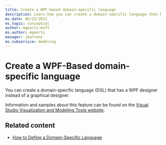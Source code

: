 ```yaml
---
title: Create a WPF-based domain-specific language
description: Learn how you can create a domain-specific language that has a WPF designer instead of a graphical designer.
ms.date: 06/22/2022
ms.topic: conceptual
author: mgoertz-msft
ms.author: mgoertz
manager: jmartens
ms.subservice: modeling
---
```


# Create a WPF-Based domain-specific language

You can create a domain-specific language (DSL) that has a WPF designer instead of a graphical designer.

Information and samples about this feature can be found on the [Visual Studio Visualization and Modeling Tools website](https://code.msdn.microsoft.com/Visualization-and-Modeling-313535db).

## Related content

- [How to Define a Domain-Specific Language](../modeling/how-to-define-a-domain-specific-language.md)
